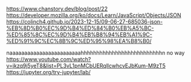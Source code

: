 https://www.chanstory.dev/blog/post/22
https://developer.mozilla.org/ko/docs/Learn/JavaScript/Objects/JSON
https://colinch4.github.io/2023-12-15/09-06-27-685036-json-%EB%8D%B0%EC%9D%B4%ED%84%B0%EB%A5%BC-%ED%85%8C%EC%9D%B4%EB%B8%94%EB%A1%9C-%ED%91%9C%EC%8B%9C%ED%95%98%EA%B8%B0/

naaaaaaaaaaaaaaaaaaaaaaaahhhhhhhhhhhhhhhhhhhhhhhhhhn
no way
https://www.youtube.com/watch?v=jkzq9j5yeT8&list=PL3vL1pnMCbUERqllcwhcvEJbKum-M9zT5
https://jupyter.org/try-jupyter/lab/
